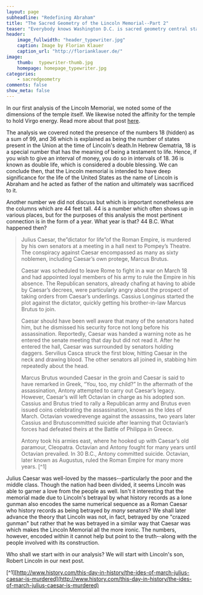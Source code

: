 ```yaml
---
layout: page
subheadline: "Redefining Abraham"
title: "The Sacred Geometry of the Lincoln Memorial--Part 2"
teaser: "Everybody knows Washington D.C. is sacred geometry central station. What they don't know though..."
header:
    image_fullwidth: "header_typewriter.jpg"
    caption: Image by Florian Klauer
    caption_url: "http://florianklauer.de/"
image:
    thumb:  typewriter-thumb.jpg
    homepage: homepage_typewriter.jpg
categories:
    - sacredgeometry
comments: false
show_meta: false
---
```


In our first analysis of the Lincoln Memorial, we noted some of the dimensions of the temple itself. We likewise noted the affinity for the temple to hold Virgo energy. Read more about that post [here](sacredgeometry/2017-10-21-the-geometry-of-the-lincoln-memorial). 

The analysis we covered noted the presence of the numbers 18 (hidden) as a sum of 99, and 36 which is explained as being the number of states present in the Union at the time of Lincoln's death.In Hebrew Gematria, 18 is a special number that has the meaning of being a testament to life. Hence, if you wish to give an interval of money, you do so in intervals of 18. 36 is known as double life, which is considered a double blessing. We can conclude then, that the Lincoln memorial is intended to have deep significance for the life of the United States as the name of Lincoln is Abraham and he acted as father of the nation and ultimately was sacrificed to it. 

Another number we did not discuss but which is important nonetheless are the columns which are 44 feet tall. 44 is a number which often shows up in various places, but for the purposes of this analysis the most pertinent connection is in the form of a year. What year is that? 44 B.C. What happened then?

>Julius Caesar, the”dictator for life”of the Roman Empire, is murdered by his own senators at a meeting in a hall next to Pompey’s Theatre. The conspiracy against Caesar encompassed as many as sixty noblemen, including Caesar’s own protege, Marcus Brutus.
>
>Caesar was scheduled to leave Rome to fight in a war on March 18 and had appointed loyal members of his army to rule the Empire in his absence. The Republican senators, already chafing at having to abide by Caesar’s decrees, were particularly angry about the prospect of taking orders from Caesar’s underlings. Cassius Longinus started the plot against the dictator, quickly getting his brother-in-law Marcus Brutus to join.
>
>Caesar should have been well aware that many of the senators hated him, but he dismissed his security force not long before his assassination. Reportedly, Caesar was handed a warning note as he entered the senate meeting that day but did not read it. After he entered the hall, Caesar was surrounded by senators holding daggers. Servilius Casca struck the first blow, hitting Caesar in the neck and drawing blood. The other senators all joined in, stabbing him repeatedly about the head.
>
>Marcus Brutus wounded Caesar in the groin and Caesar is said to have remarked in Greek, “You, too, my child?” In the aftermath of the assassination, Antony attempted to carry out Caesar’s legacy. However, Caesar’s will left Octavian in charge as his adopted son. Cassius and Brutus tried to rally a Republican army and Brutus even issued coins celebrating the assassination, known as the Ides of March. Octavian vowedrevenge against the assassins, two years later Cassius and Brutuscommitted suicide after learning that Octavian’s forces had defeated theirs at the Battle of Philippa in Greece.
>
>Antony took his armies east, where he hooked up with Caesar’s old paramour, Cleopatra. Octavian and Antony fought for many years until Octavian prevailed. In 30 B.C., Antony committed suicide. Octavian, later known as Augustus, ruled the Roman Empire for many more years. [^1]

Julius Caesar was well-loved by the masses--particularly the poor and the middle class. Though the nation had been divided, it seems Lincoln was able to garner a love from the people as well. Isn't it interesting that the memorial made due to Lincoln's betrayal by what history records as a lone gunman also encodes the same numerical sequence as a Roman Caesar who history records as being betrayed by *many* senators? We shall later advance the theory that Lincoln was not, in fact, betrayed by one "crazed gunman" but rather that he was betrayed in a similar way that Caesar was which makes the Lincoln Memorial all the more ironic. The numbers, however, encoded within it cannot help but point to the truth--along with the people involved with its construction. 

Who shall we start with in our analysis? We will start with Lincoln's son, Robert Lincoln in our next post. 

[^1][http://www.history.com/this-day-in-history/the-ides-of-march-julius-caesar-is-murdered](http://www.history.com/this-day-in-history/the-ides-of-march-julius-caesar-is-murdered)
 
